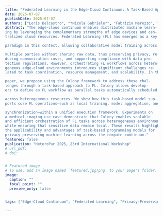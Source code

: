 ```yaml
---
title: "Federated Learning in the Edge-Cloud Continuum: A Task-Based Approach with Colony"
date: 2025-07-07
publishDate: 2025-07-07
authors: ["Loris Belcastro", "*Nicola Gabriele*", "Fabrizio Marozzo", "Paolo Trunfio", "Domenico Talia", "Alessio Orsino", "Rosa M. Badia", "Francesc Lordan"]
abstract: "The edge-cloud continuum enables distributed machine learn-
ing by leveraging the complementary strengths of edge devices and cen-
tralized cloud resources. Federated Learning (FL) has emerged as a key

paradigm in this context, allowing collaborative model training across

multiple parties without sharing raw data, thus preserving privacy, re-
ducing communication costs, and supporting compliance with data pro-
tection regulations. However, orchestrating FL workflows across hetero-
geneous edge-cloud environments introduces significant challenges re-
lated to task coordination, resource management, and scalability. In this

paper, we propose using the Colony framework to address these chal-
lenges through a task-based approach to FL. Colony allows develop-
ers to define an FL workflow as parallel tasks automatically scheduled

across heterogeneous resources. We show how this task-based model sup-
ports core FL operations—such as local training, model aggregation, and

synchronization—within a unified execution framework. Experiments on
a medical imaging use case demonstrate that Colony enables scalable
and efficient orchestration of FL tasks across heterogeneous environments
while ensuring that sensitive data remain local. These results highlight
the applicability and advantages of task-based programming models for
privacy-preserving machine learning across the compute continuum."
featured: false
publication: "HeteroPar 2025, 23rd International Workshop"
# url_pdf:
# doi:


# Featured image
# To use, add an image named `featured.jpg/png` to your page's folder. 
image:
  caption: ""
  focal_point: ""
  preview_only: false


tags: ["Edge-Cloud Continuum", "Federated Learning", "Privacy-Preserving Machine Learning", "Task-Based Programmings"]

---
```

